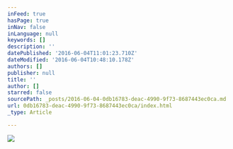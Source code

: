 ```yaml
---
inFeed: true
hasPage: true
inNav: false
inLanguage: null
keywords: []
description: ''
datePublished: '2016-06-04T11:01:23.710Z'
dateModified: '2016-06-04T10:48:10.178Z'
authors: []
publisher: null
title: ''
author: []
starred: false
sourcePath: _posts/2016-06-04-0db16783-deac-4990-9f73-8687443ec0ca.md
url: 0db16783-deac-4990-9f73-8687443ec0ca/index.html
_type: Article

---
```

![](https://the-grid-user-content.s3-us-west-2.amazonaws.com/ce016dc7-ba12-459e-b716-113a9290080d.jpg)